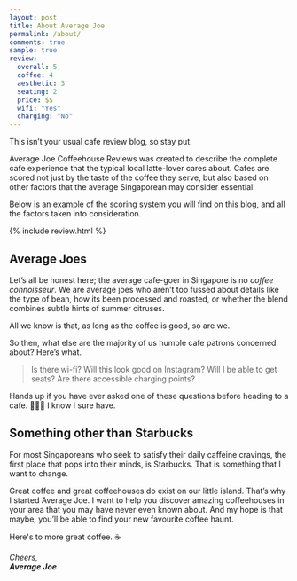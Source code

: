 ```yaml
---
layout: post
title: About Average Joe
permalink: /about/
comments: true
sample: true
review:
  overall: 5
  coffee: 4
  aesthetic: 3
  seating: 2
  price: $$
  wifi: "Yes"
  charging: "No"
---
```


This isn’t your usual cafe review blog, so stay put.

Average Joe Coffeehouse Reviews was created to describe the complete cafe experience that the typical local latte-lover cares about. Cafes are scored not just by the taste of the coffee they serve, but also based on other factors that the average Singaporean may consider essential.

Below is an example of the scoring system you will find on this blog, and all the factors taken into consideration.

{% include review.html %}

## Average Joes
Let’s all be honest here; the average cafe-goer in Singapore is no _coffee connoisseur_. We are average joes who aren’t too fussed about details like the type of bean, how its been processed and roasted, or whether the blend combines subtle hints of summer citruses.

All we know is that, as long as the coffee is good, so are we.

So then, what else are the majority of us humble cafe patrons concerned about? Here’s what.

> Is there wi-fi? Will this look good on Instagram? Will I be able to get seats? Are there accessible charging points?

Hands up if you have ever asked one of these questions before heading to a cafe. &#x1f64b;&#x1f3fb;&#x200d;&#x2642;&#xfe0f; I know I sure have.

## Something other than Starbucks
For most Singaporeans who seek to satisfy their daily caffeine cravings, the first place that pops into their minds, is Starbucks. That is something that I want to change.

Great coffee and great coffeehouses do exist on our little island. That’s why I started Average Joe. I want to help you discover amazing coffeehouses in your area that you may have never even known about. And my hope is that maybe, you’ll be able to find your new favourite coffee haunt.

Here's to more great coffee. &#x2615;

_Cheers,<br>
**Average Joe**_